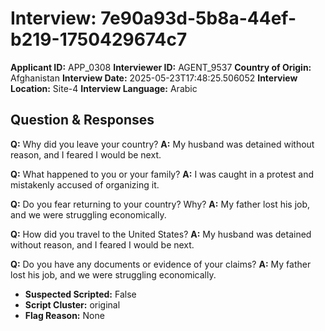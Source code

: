 # Interview: 7e90a93d-5b8a-44ef-b219-1750429674c7
**Applicant ID:** APP_0308
**Interviewer ID:** AGENT_9537
**Country of Origin:** Afghanistan
**Interview Date:** 2025-05-23T17:48:25.506052
**Interview Location:** Site-4
**Interview Language:** Arabic

## Question & Responses

**Q:** Why did you leave your country?
**A:** My husband was detained without reason, and I feared I would be next.

**Q:** What happened to you or your family?
**A:** I was caught in a protest and mistakenly accused of organizing it.

**Q:** Do you fear returning to your country? Why?
**A:** My father lost his job, and we were struggling economically.

**Q:** How did you travel to the United States?
**A:** My husband was detained without reason, and I feared I would be next.

**Q:** Do you have any documents or evidence of your claims?
**A:** My father lost his job, and we were struggling economically.

- **Suspected Scripted:** False
- **Script Cluster:** original
- **Flag Reason:** None